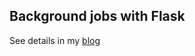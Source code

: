 ## Background jobs with Flask

See details in my [blog](https://smirnov-am.github.io/background-jobs-with-flask/) 
